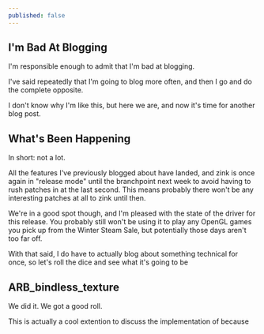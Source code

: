 ```yaml
---
published: false
---
```

## I'm Bad At Blogging

I'm responsible enough to admit that I'm bad at blogging.

I've said repeatedly that I'm going to blog more often, and then I go and do the complete opposite.

I don't know why I'm like this, but here we are, and now it's time for another blog post.

## What's Been Happening

In short: not a lot.

All the features I've previously blogged about have landed, and zink is once again in "release mode" until the branchpoint next week to avoid having to rush patches in at the last second. This means probably there won't be any interesting patches at all to zink until then.

We're in a good spot though, and I'm pleased with the state of the driver for this release. You probably still won't be using it to play any OpenGL games you pick up from the Winter Steam Sale, but potentially those days aren't too far off.

With that said, I do have to actually blog about something technical for once, so let's roll the dice and see what it's going to be

## ARB_bindless_texture

We did it. We got a good roll.

This is actually a cool extention to discuss the implementation of because 